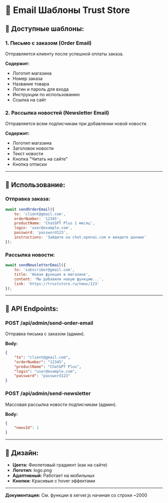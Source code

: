 # 📧 Email Шаблоны Trust Store

## 🎨 Доступные шаблоны:

### 1. **Письмо с заказом** (Order Email)
Отправляется клиенту после успешной оплаты заказа.

**Содержит:**
- Логотип магазина
- Номер заказа
- Название товара
- Логин и пароль для входа
- Инструкции по использованию
- Ссылка на сайт

### 2. **Рассылка новостей** (Newsletter Email)
Отправляется всем подписчикам при добавлении новой новости.

**Содержит:**
- Логотип магазина
- Заголовок новости
- Текст новости
- Кнопка "Читать на сайте"
- Кнопка отписки

---

## 🚀 Использование:

### Отправка заказа:
```javascript
await sendOrderEmail({
    to: 'client@gmail.com',
    orderNumber: '12345',
    productName: 'ChatGPT Plus 1 месяц',
    login: 'user@example.com',
    password: 'password123',
    instructions: 'Зайдите на chat.openai.com и введите данные'
});
```

### Рассылка новости:
```javascript
await sendNewsletterEmail({
    to: 'subscriber@gmail.com',
    title: 'Новая функция в магазине',
    content: 'Мы добавили новую функцию...',
    link: 'https://truststore.ru/news/123'
});
```

---

## 📝 API Endpoints:

### POST /api/admin/send-order-email
Отправка письма с заказом (админ).

**Body:**
```json
{
    "to": "client@gmail.com",
    "orderNumber": "12345",
    "productName": "ChatGPT Plus",
    "login": "user@example.com",
    "password": "password123"
}
```

### POST /api/admin/send-newsletter
Массовая рассылка новости подписчикам (админ).

**Body:**
```json
{
    "newsId": 1
}
```

---

## 🎨 Дизайн:

- **Цвета:** Фиолетовый градиент (как на сайте)
- **Логотип:** logo.png
- **Адаптивный:** Работает на мобильных
- **Кнопки:** Красивые с hover эффектами

---

**Документация:** См. функции в server.js начиная со строки ~2000

